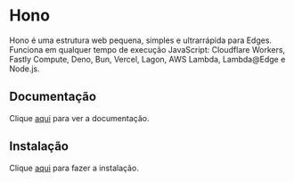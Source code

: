 # Hono

Hono é uma estrutura web pequena, simples e ultrarrápida para Edges. Funciona em qualquer tempo de execução JavaScript: Cloudflare Workers, Fastly Compute, Deno, Bun, Vercel, Lagon, AWS Lambda, Lambda@Edge e Node.js.

## Documentação

Clique [aqui](https://github.com/honojs/hono) para ver a documentação.

## Instalação

Clique [aqui](https://www.npmjs.com/package/hono) para fazer a instalação.